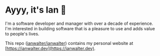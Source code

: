 # Ayyy, it's Ian 👋

I'm a software developer and manager with over a decade of experience. I'm
interested in building software that is a pleasure to use and adds value to
people's lives.

This repo ([ianwalter/ianwalter](https://github.com/ianwalter/ianwalter))
contains my personal website at
[https://ianwalter.dev](https://ianwalter.dev).

